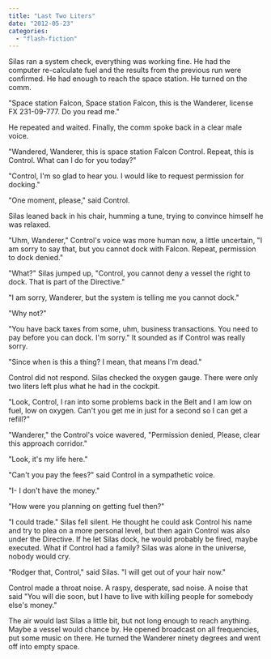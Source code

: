 ```yaml
---
title: "Last Two Liters"
date: "2012-05-23"
categories: 
  - "flash-fiction"
---
```


Silas ran a system check, everything was working fine. He had the computer re-calculate fuel and the results from the previous run were confirmed. He had enough to reach the space station. He turned on the comm.

"Space station Falcon, Space station Falcon, this is the Wanderer, license FX 231-09-777. Do you read me."

He repeated and waited. Finally, the comm spoke back in a clear male voice.

"Wandered, Wanderer, this is space station Falcon Control. Repeat, this is Control. What can I do for you today?"

"Control, I'm so glad to hear you. I would like to request permission for docking."

"One moment, please," said Control.

Silas leaned back in his chair, humming a tune, trying to convince himself he was relaxed.

"Uhm, Wanderer," Control's voice was more human now, a little uncertain, "I am sorry to say that, but you cannot dock with Falcon. Repeat, permission to dock denied."

"What?" Silas jumped up, "Control, you cannot deny a vessel the right to dock. That is part of the Directive."

"I am sorry, Wanderer, but the system is telling me you cannot dock."

"Why not?"

"You have back taxes from some, uhm, business transactions. You need to pay before you can dock. I'm sorry." It sounded as if Control was really sorry.

"Since when is this a thing? I mean, that means I'm dead."

Control did not respond. Silas checked the oxygen gauge. There were only two liters left plus what he had in the cockpit.

"Look, Control, I ran into some problems back in the Belt and I am low on fuel, low on oxygen. Can't you get me in just for a second so I can get a refill?"

"Wanderer," the Control's voice wavered, "Permission denied, Please, clear this approach corridor."

"Look, it's my life here."

"Can't you pay the fees?" said Control in a sympathetic voice.

"I- I don't have the money."

"How were you planning on getting fuel then?"

"I could trade." Silas fell silent. He thought he could ask Control his name and try to plea on a more personal level, but then again Control was also under the Directive. If he let Silas dock, he would probably be fired, maybe executed. What if Control had a family? Silas was alone in the universe, nobody would cry.

"Rodger that, Control," said Silas. "I will get out of your hair now."

Control made a throat noise. A raspy, desperate, sad noise. A noise that said "You will die soon, but I have to live with killing people for somebody else's money."

The air would last Silas a little bit, but not long enough to reach anything. Maybe a vessel would chance by. He opened broadcast on all frequencies, put some music on there. He turned the Wanderer ninety degrees and went off into empty space.
